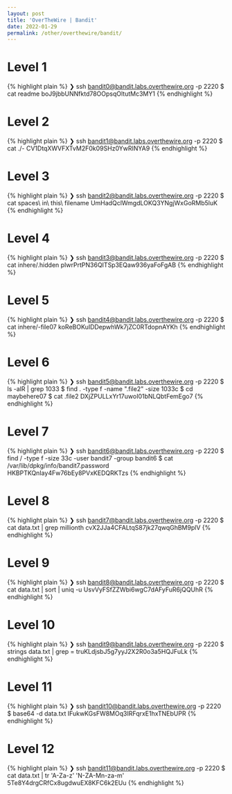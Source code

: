 ```yaml
---
layout: post
title: 'OverTheWire | Bandit'
date: 2022-01-29
permalink: /other/overthewire/bandit/
---
```


# [](#header-4)Level 1
{% highlight plain %}
❯ ssh bandit0@bandit.labs.overthewire.org -p 2220
$ cat readme
boJ9jbbUNNfktd78OOpsqOltutMc3MY1
{% endhighlight %}

# [](#header-4)Level 2
{% highlight plain %}
❯ ssh bandit1@bandit.labs.overthewire.org -p 2220
$ cat ./-
CV1DtqXWVFXTvM2F0k09SHz0YwRINYA9
{% endhighlight %}

# [](#header-4)Level 3
{% highlight plain %}
❯ ssh bandit2@bandit.labs.overthewire.org -p 2220
$ cat spaces\ in\ this\ filename
UmHadQclWmgdLOKQ3YNgjWxGoRMb5luK
{% endhighlight %}

# [](#header-4)Level 4
{% highlight plain %}
❯ ssh bandit3@bandit.labs.overthewire.org -p 2220
$ cat inhere/.hidden
pIwrPrtPN36QITSp3EQaw936yaFoFgAB
{% endhighlight %}

# [](#header-4)Level 5
{% highlight plain %}
❯ ssh bandit4@bandit.labs.overthewire.org -p 2220
$ cat inhere/-file07
koReBOKuIDDepwhWk7jZC0RTdopnAYKh
{% endhighlight %}

# [](#header-4)Level 6
{% highlight plain %}
❯ ssh bandit5@bandit.labs.overthewire.org -p 2220
$ ls -alR | grep 1033
$ find . -type f -name ".file2" -size 1033c
$ cd maybehere07
$ cat .file2
DXjZPULLxYr17uwoI01bNLQbtFemEgo7
{% endhighlight %}

# [](#header-4)Level 7
{% highlight plain %}
❯ ssh bandit6@bandit.labs.overthewire.org -p 2220
$ find / -type f -size 33c -user bandit7 -group bandit6
$ cat /var/lib/dpkg/info/bandit7.password 
HKBPTKQnIay4Fw76bEy8PVxKEDQRKTzs
{% endhighlight %}

# [](#header-4)Level 8
{% highlight plain %}
❯ ssh bandit7@bandit.labs.overthewire.org -p 2220
$ cat data.txt | grep millionth
cvX2JJa4CFALtqS87jk27qwqGhBM9plV
{% endhighlight %}

# [](#header-4)Level 9
{% highlight plain %}
❯ ssh bandit8@bandit.labs.overthewire.org -p 2220
$ cat data.txt | sort | uniq -u
UsvVyFSfZZWbi6wgC7dAFyFuR6jQQUhR
{% endhighlight %}

# [](#header-4)Level 10
{% highlight plain %}
❯ ssh bandit9@bandit.labs.overthewire.org -p 2220
$ strings data.txt | grep =
truKLdjsbJ5g7yyJ2X2R0o3a5HQJFuLk
{% endhighlight %}

# [](#header-4)Level 11
{% highlight plain %}
❯ ssh bandit10@bandit.labs.overthewire.org -p 2220
$ base64 -d data.txt
IFukwKGsFW8MOq3IRFqrxE1hxTNEbUPR
{% endhighlight %}

# [](#header-4)Level 12
{% highlight plain %}
❯ ssh bandit11@bandit.labs.overthewire.org -p 2220
$ cat data.txt | tr 'A-Za-z' 'N-ZA-Mn-za-m'
5Te8Y4drgCRfCx8ugdwuEX8KFC6k2EUu
{% endhighlight %}
